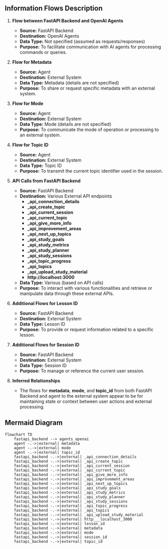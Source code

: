## Information Flows Description

1. **Flow between FastAPI Backend and OpenAI Agents**
   - **Source:** FastAPI Backend
   - **Destination:** OpenAI Agents
   - **Data Type:** Not specified (assumed as requests/responses)
   - **Purpose:** To facilitate communication with AI agents for processing commands or queries.

2. **Flow for Metadata**
   - **Source:** Agent
   - **Destination:** External System
   - **Data Type:** Metadata (details are not specified)
   - **Purpose:** To share or request specific metadata with an external system.

3. **Flow for Mode**
   - **Source:** Agent
   - **Destination:** External System
   - **Data Type:** Mode (details are not specified)
   - **Purpose:** To communicate the mode of operation or processing to an external system.

4. **Flow for Topic ID**
   - **Source:** Agent
   - **Destination:** External System
   - **Data Type:** Topic ID
   - **Purpose:** To transmit the current topic identifier used in the session.

5. **API Calls from FastAPI Backend**
   - **Source:** FastAPI Backend
   - **Destination:** Various External API endpoints
     - **_api_connection_details**
     - **_api_create_topic**
     - **_api_current_session**
     - **_api_current_topic**
     - **_api_give_more_info**
     - **_api_improvement_areas**
     - **_api_next_up_topics**
     - **_api_study_goals**
     - **_api_study_metrics**
     - **_api_study_planner**
     - **_api_study_sessions**
     - **_api_topic_progress**
     - **_api_topics**
     - **_api_upload_study_material**
     - **http://localhost:3000**
   - **Data Type:** Various (based on API calls)
   - **Purpose:** To interact with various functionalities and retrieve or manipulate data through these external APIs.

6. **Additional Flows for Lesson ID**
   - **Source:** FastAPI Backend
   - **Destination:** External System
   - **Data Type:** Lesson ID
   - **Purpose:** To provide or request information related to a specific lesson.

7. **Additional Flows for Session ID**
   - **Source:** FastAPI Backend
   - **Destination:** External System
   - **Data Type:** Session ID
   - **Purpose:** To manage or reference the current user session.

8. **Inferred Relationships**
   - The flows for **metadata**, **mode**, and **topic_id** from both FastAPI Backend and agent to the external system appear to be for maintaining state or context between user actions and external processing. 

## Mermaid Diagram
```mermaid
flowchart TD
    fastapi_backend --> agents_openai
    agent -.->|external| metadata
    agent -.->|external| mode
    agent -.->|external| topic_id
    fastapi_backend -.->|external| _api_connection_details
    fastapi_backend -.->|external| _api_create_topic
    fastapi_backend -.->|external| _api_current_session
    fastapi_backend -.->|external| _api_current_topic
    fastapi_backend -.->|external| _api_give_more_info
    fastapi_backend -.->|external| _api_improvement_areas
    fastapi_backend -.->|external| _api_next_up_topics
    fastapi_backend -.->|external| _api_study_goals
    fastapi_backend -.->|external| _api_study_metrics
    fastapi_backend -.->|external| _api_study_planner
    fastapi_backend -.->|external| _api_study_sessions
    fastapi_backend -.->|external| _api_topic_progress
    fastapi_backend -.->|external| _api_topics
    fastapi_backend -.->|external| _api_upload_study_material
    fastapi_backend -.->|external| http___localhost_3000
    fastapi_backend -.->|external| lesson_id
    fastapi_backend -.->|external| metadata
    fastapi_backend -.->|external| mode
    fastapi_backend -.->|external| session_id
    fastapi_backend -.->|external| topic_id
```